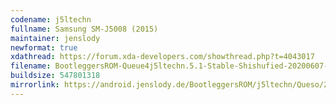 ```yaml
---
codename: j5ltechn
fullname: Samsung SM-J5008 (2015)
maintainer: jenslody
newformat: true
xdathread: https://forum.xda-developers.com/showthread.php?t=4043017
filename: BootleggersROM-Queue4j5ltechn.5.1-Stable-Shishufied-20200607-223632.zip
buildsize: 547801318
mirrorlink: https://android.jenslody.de/BootleggersROM/j5ltechn/Queso/20200607-223632/
---
```


